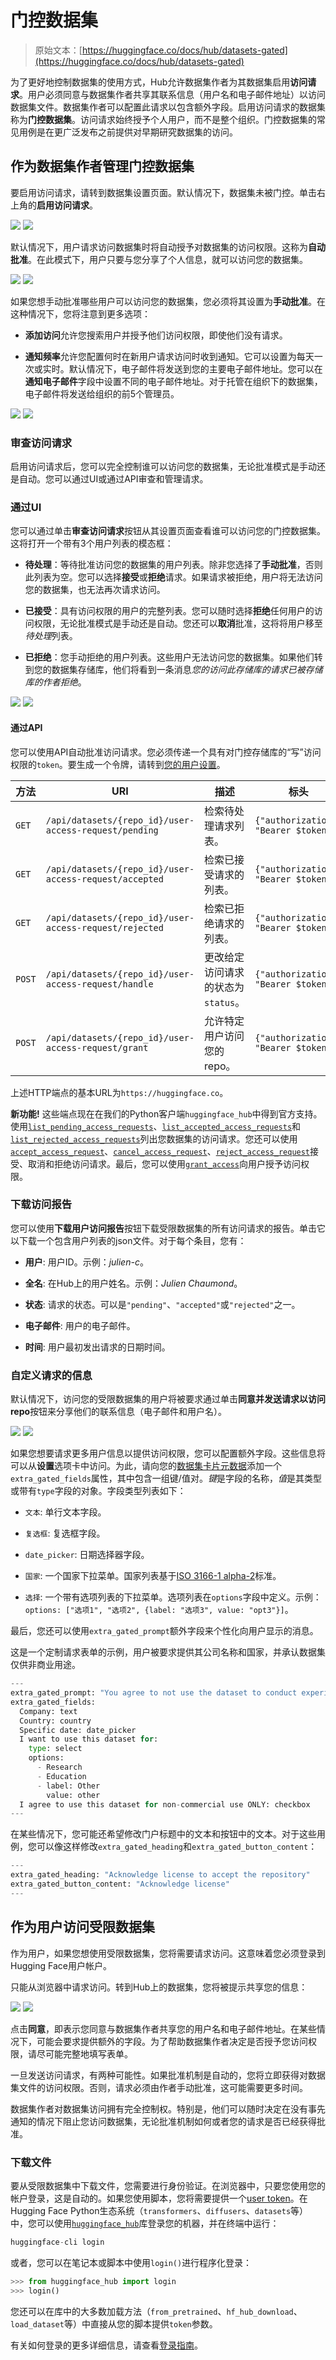 # 门控数据集

> 原始文本：[https://huggingface.co/docs/hub/datasets-gated](https://huggingface.co/docs/hub/datasets-gated)

为了更好地控制数据集的使用方式，Hub允许数据集作者为其数据集启用**访问请求**。用户必须同意与数据集作者共享其联系信息（用户名和电子邮件地址）以访问数据集文件。数据集作者可以配置此请求以包含额外字段。启用访问请求的数据集称为**门控数据集**。访问请求始终授予个人用户，而不是整个组织。门控数据集的常见用例是在更广泛发布之前提供对早期研究数据集的访问。

## 作为数据集作者管理门控数据集

要启用访问请求，请转到数据集设置页面。默认情况下，数据集未被门控。单击右上角的**启用访问请求**。

![](../Images/8b51f89329266b62fd72bdb72d9395fd.png) ![](../Images/120fbd70f1a99e7a7961cec6f977e549.png)

默认情况下，用户请求访问数据集时将自动授予对数据集的访问权限。这称为**自动批准**。在此模式下，用户只要与您分享了个人信息，就可以访问您的数据集。

![](../Images/fecc327e50429c1862a85875b44cb27f.png) ![](../Images/416dd49a6e8e6459a07d654c70637b26.png)

如果您想手动批准哪些用户可以访问您的数据集，您必须将其设置为**手动批准**。在这种情况下，您将注意到更多选项：

+   **添加访问**允许您搜索用户并授予他们访问权限，即使他们没有请求。

+   **通知频率**允许您配置何时在新用户请求访问时收到通知。它可以设置为每天一次或实时。默认情况下，电子邮件将发送到您的主要电子邮件地址。您可以在**通知电子邮件**字段中设置不同的电子邮件地址。对于托管在组织下的数据集，电子邮件将发送给组织的前5个管理员。

![](../Images/453673d7f66c9c5a2cabb301b382db79.png) ![](../Images/b07df5dc3e8bb8c167aed6870c4690e5.png)

### 审查访问请求

启用访问请求后，您可以完全控制谁可以访问您的数据集，无论批准模式是手动还是自动。您可以通过UI或通过API审查和管理请求。

### 通过UI

您可以通过单击**审查访问请求**按钮从其设置页面查看谁可以访问您的门控数据集。这将打开一个带有3个用户列表的模态框：

+   **待处理**：等待批准访问您的数据集的用户列表。除非您选择了**手动批准**，否则此列表为空。您可以选择**接受**或**拒绝**请求。如果请求被拒绝，用户将无法访问您的数据集，也无法再次请求访问。

+   **已接受**：具有访问权限的用户的完整列表。您可以随时选择**拒绝**任何用户的访问权限，无论批准模式是手动还是自动。您还可以**取消**批准，这将将用户移至*待处理*列表。

+   **已拒绝**：您手动拒绝的用户列表。这些用户无法访问您的数据集。如果他们转到您的数据集存储库，他们将看到一条消息*您的访问此存储库的请求已被存储库的作者拒绝*。

![](../Images/681d1799a60d11eb0c9414b52ff458da.png) ![](../Images/12696c5879bd12585050822ee74ca791.png)

#### 通过API

您可以使用API自动批准访问请求。您必须传递一个具有对门控存储库的“写”访问权限的`token`。要生成一个令牌，请转到[您的用户设置](https://huggingface.co/settings/tokens)。

| 方法 | URI | 描述 | 标头 | 负载 |
| --- | --- | --- | --- | --- |
| `GET` | `/api/datasets/{repo_id}/user-access-request/pending` | 检索待处理请求列表。 | `{"authorization": "Bearer $token"}` |  |
| `GET` | `/api/datasets/{repo_id}/user-access-request/accepted` | 检索已接受请求的列表。 | `{"authorization": "Bearer $token"}` |  |
| `GET` | `/api/datasets/{repo_id}/user-access-request/rejected` | 检索已拒绝请求的列表。 | `{"authorization": "Bearer $token"}` |  |
| `POST` | `/api/datasets/{repo_id}/user-access-request/handle` | 更改给定访问请求的状态为`status`。 | `{"authorization": "Bearer $token"}` | `{"status": "accepted"/"rejected"/"pending", "user": "用户名"}` |
| `POST` | `/api/datasets/{repo_id}/user-access-request/grant` | 允许特定用户访问您的repo。 | `{"authorization": "Bearer $token"}` | `{"user": "用户名"}` |

上述HTTP端点的基本URL为`https://huggingface.co`。

**新功能!** 这些端点现在在我们的Python客户端`huggingface_hub`中得到官方支持。使用[`list_pending_access_requests`](https://huggingface.co/docs/huggingface_hub/main/en/package_reference/hf_api#huggingface_hub.HfApi.list_pending_access_requests)、[`list_accepted_access_requests`](https://huggingface.co/docs/huggingface_hub/main/en/package_reference/hf_api#huggingface_hub.HfApi.list_accepted_access_requests)和[`list_rejected_access_requests`](https://huggingface.co/docs/huggingface_hub/main/en/package_reference/hf_api#huggingface_hub.HfApi.list_rejected_access_requests)列出您数据集的访问请求。您还可以使用[`accept_access_request`](https://huggingface.co/docs/huggingface_hub/main/en/package_reference/hf_api#huggingface_hub.HfApi.accept_access_request)、[`cancel_access_request`](https://huggingface.co/docs/huggingface_hub/main/en/package_reference/hf_api#huggingface_hub.HfApi.cancel_access_request)、[`reject_access_request`](https://huggingface.co/docs/huggingface_hub/main/en/package_reference/hf_api#huggingface_hub.HfApi.reject_access_request)接受、取消和拒绝访问请求。最后，您可以使用[`grant_access`](https://huggingface.co/docs/huggingface_hub/main/en/package_reference/hf_api#huggingface_hub.HfApi.grant_access)向用户授予访问权限。

### 下载访问报告

您可以使用**下载用户访问报告**按钮下载受限数据集的所有访问请求的报告。单击它以下载一个包含用户列表的json文件。对于每个条目，您有：

+   **用户**: 用户ID。示例：*julien-c*。

+   **全名**: 在Hub上的用户姓名。示例：*Julien Chaumond*。

+   **状态**: 请求的状态。可以是`"pending"`、`"accepted"`或`"rejected"`之一。

+   **电子邮件**: 用户的电子邮件。

+   **时间**: 用户最初发出请求的日期时间。

### 自定义请求的信息

默认情况下，访问您的受限数据集的用户将被要求通过单击**同意并发送请求以访问repo**按钮来分享他们的联系信息（电子邮件和用户名）。

![](../Images/0f7d25e8938d6652e3711c0dedf5cc0a.png) ![](../Images/0973311c0458cc641660edb0a07af6e9.png)

如果您想要请求更多用户信息以提供访问权限，您可以配置额外字段。这些信息将可以从**设置**选项卡中访问。为此，请向您的[数据集卡片元数据](./datasets-cards#dataset-card-metadata)添加一个`extra_gated_fields`属性，其中包含一组键/值对。*键*是字段的名称，*值*是其类型或带有`type`字段的对象。字段类型列表如下：

+   `文本`: 单行文本字段。

+   `复选框`: 复选框字段。

+   `date_picker`: 日期选择器字段。

+   `国家`: 一个国家下拉菜单。国家列表基于[ISO 3166-1 alpha-2](https://en.wikipedia.org/wiki/ISO_3166-1_alpha-2)标准。

+   `选择`: 一个带有选项列表的下拉菜单。选项列表在`options`字段中定义。示例：`options: ["选项1", "选项2", {label: "选项3", value: "opt3"}]`。

最后，您还可以使用`extra_gated_prompt`额外字段来个性化向用户显示的消息。

这是一个定制请求表单的示例，用户被要求提供其公司名称和国家，并承认数据集仅供非商业用途。

```py
---
extra_gated_prompt: "You agree to not use the dataset to conduct experiments that cause harm to human subjects."
extra_gated_fields:
  Company: text
  Country: country
  Specific date: date_picker
  I want to use this dataset for:
    type: select
    options: 
      - Research
      - Education
      - label: Other
        value: other
  I agree to use this dataset for non-commercial use ONLY: checkbox
---
```

在某些情况下，您可能还希望修改门户标题中的文本和按钮中的文本。对于这些用例，您可以像这样修改`extra_gated_heading`和`extra_gated_button_content`：

```py
---
extra_gated_heading: "Acknowledge license to accept the repository"
extra_gated_button_content: "Acknowledge license"
---
```

## 作为用户访问受限数据集

作为用户，如果您想使用受限数据集，您将需要请求访问。这意味着您必须登录到Hugging Face用户帐户。

只能从浏览器中请求访问。转到Hub上的数据集，您将被提示共享您的信息：

![](../Images/0f7d25e8938d6652e3711c0dedf5cc0a.png) ![](../Images/0973311c0458cc641660edb0a07af6e9.png)

点击**同意**，即表示您同意与数据集作者共享您的用户名和电子邮件地址。在某些情况下，可能会要求提供额外的字段。为了帮助数据集作者决定是否授予您访问权限，请尽可能完整地填写表单。

一旦发送访问请求，有两种可能性。如果批准机制是自动的，您将立即获得对数据集文件的访问权限。否则，请求必须由作者手动批准，这可能需要更多时间。

数据集作者对数据集访问拥有完全控制权。特别是，他们可以随时决定在没有事先通知的情况下阻止您访问数据集，无论批准机制如何或者您的请求是否已经获得批准。

### 下载文件

要从受限数据集中下载文件，您需要进行身份验证。在浏览器中，只要您使用您的帐户登录，这是自动的。如果您使用脚本，您将需要提供一个[user token](./security-tokens)。在Hugging Face Python生态系统（`transformers`、`diffusers`、`datasets`等）中，您可以使用[`huggingface_hub`](https://huggingface.co/docs/huggingface_hub/index)库登录您的机器，并在终端中运行：

```py
huggingface-cli login
```

或者，您可以在笔记本或脚本中使用`login()`进行程序化登录：

```py
>>> from huggingface_hub import login
>>> login()
```

您还可以在库中的大多数加载方法（`from_pretrained`、`hf_hub_download`、`load_dataset`等）中直接从您的脚本提供`token`参数。

有关如何登录的更多详细信息，请查看[登录指南](https://huggingface.co/docs/huggingface_hub/quick-start#login)。
